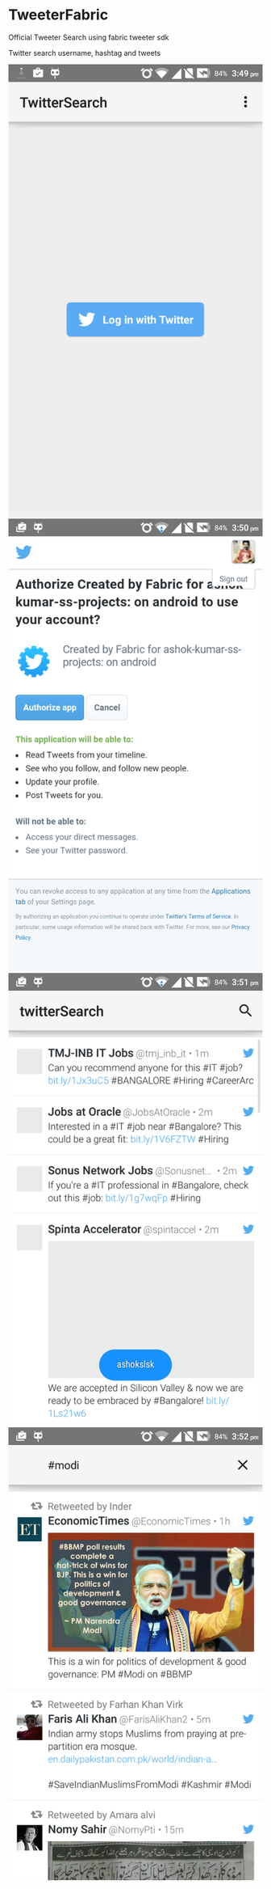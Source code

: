 # TweeterFabric
Official Tweeter Search using fabric tweeter sdk


Twitter search username, hashtag and tweets 

![Screen](https://github.com/ashokslsk/TweeterFabric/blob/master/screens/login.png)
![Screen](https://github.com/ashokslsk/TweeterFabric/blob/master/screens/tweeter_auth.png)
![Screen](https://github.com/ashokslsk/TweeterFabric/blob/master/screens/search_screen1.png)
![Screen](https://github.com/ashokslsk/TweeterFabric/blob/master/screens/search_screen2.png)

